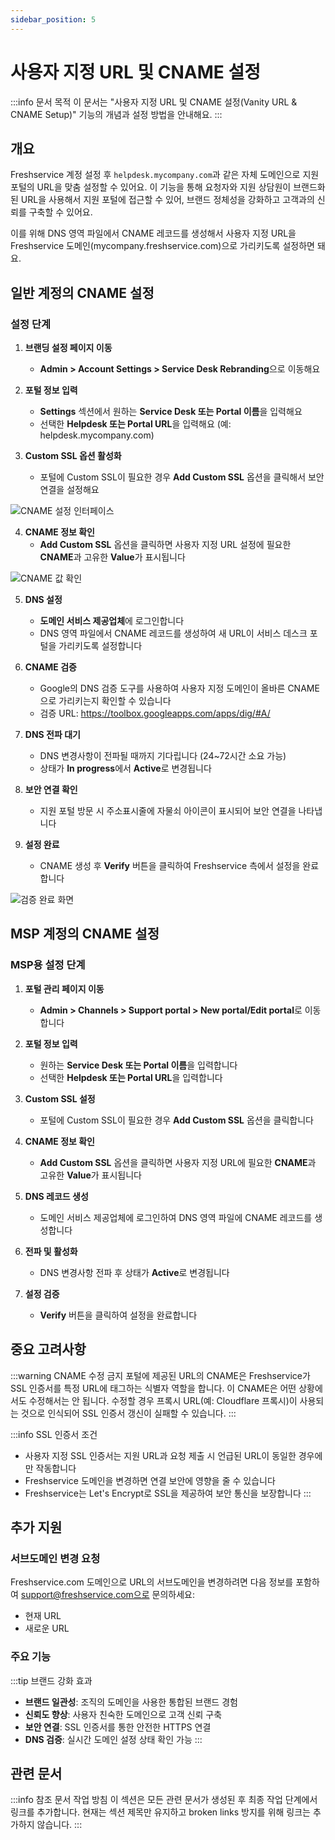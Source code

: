 ```yaml
---
sidebar_position: 5
---
```


# 사용자 지정 URL 및 CNAME 설정

:::info 문서 목적
이 문서는 "사용자 지정 URL 및 CNAME 설정(Vanity URL & CNAME Setup)" 기능의 개념과 설정 방법을 안내해요.
:::

## 개요

Freshservice 계정 설정 후 `helpdesk.mycompany.com`과 같은 자체 도메인으로 지원 포털의 URL을 맞춤 설정할 수 있어요. 이 기능을 통해 요청자와 지원 상담원이 브랜드화된 URL을 사용해서 지원 포털에 접근할 수 있어, 브랜드 정체성을 강화하고 고객과의 신뢰를 구축할 수 있어요.

이를 위해 DNS 영역 파일에서 CNAME 레코드를 생성해서 사용자 지정 URL을 Freshservice 도메인(mycompany.freshservice.com)으로 가리키도록 설정하면 돼요.

## 일반 계정의 CNAME 설정

### 설정 단계

1. **브랜딩 설정 페이지 이동**
   - **Admin > Account Settings > Service Desk Rebranding**으로 이동해요

2. **포털 정보 입력**
   - **Settings** 섹션에서 원하는 **Service Desk 또는 Portal 이름**을 입력해요
   - 선택한 **Helpdesk 또는 Portal URL**을 입력해요 (예: helpdesk.mycompany.com)

3. **Custom SSL 옵션 활성화**
   - 포털에 Custom SSL이 필요한 경우 **Add Custom SSL** 옵션을 클릭해서 보안 연결을 설정해요

![CNAME 설정 인터페이스](https://s3.amazonaws.com/cdn.freshdesk.com/data/helpdesk/attachments/production/50008956514/original/7KLKtheGFr_x-_DYq7RAg6v6IV3j_FSY2A.png)

4. **CNAME 정보 확인**
   - **Add Custom SSL** 옵션을 클릭하면 사용자 지정 URL 설정에 필요한 **CNAME**과 고유한 **Value**가 표시됩니다

![CNAME 값 확인](https://s3.amazonaws.com/cdn.freshdesk.com/data/helpdesk/attachments/production/50008956521/original/bNXX_1kCjqSvauFmebE38FIK_qOSNiwk-A.png)

5. **DNS 설정**
   - **도메인 서비스 제공업체**에 로그인합니다
   - DNS 영역 파일에서 CNAME 레코드를 생성하여 새 URL이 서비스 데스크 포털을 가리키도록 설정합니다

6. **CNAME 검증**
   - Google의 DNS 검증 도구를 사용하여 사용자 지정 도메인이 올바른 CNAME으로 가리키는지 확인할 수 있습니다
   - 검증 URL: https://toolbox.googleapps.com/apps/dig/#A/

7. **DNS 전파 대기**
   - DNS 변경사항이 전파될 때까지 기다립니다 (24~72시간 소요 가능)
   - 상태가 **In progress**에서 **Active**로 변경됩니다

8. **보안 연결 확인**
   - 지원 포털 방문 시 주소표시줄에 자물쇠 아이콘이 표시되어 보안 연결을 나타냅니다

9. **설정 완료**
   - CNAME 생성 후 **Verify** 버튼을 클릭하여 Freshservice 측에서 설정을 완료합니다

![검증 완료 화면](https://s3.amazonaws.com/cdn.freshdesk.com/data/helpdesk/attachments/production/50008956061/original/YPbXq4CkaDCXOXZ2GERW9-F0ZV1pXtHxEw.png)

## MSP 계정의 CNAME 설정

### MSP용 설정 단계

1. **포털 관리 페이지 이동**
   - **Admin > Channels > Support portal > New portal/Edit portal**로 이동합니다

2. **포털 정보 입력**
   - 원하는 **Service Desk 또는 Portal 이름**을 입력합니다
   - 선택한 **Helpdesk 또는 Portal URL**을 입력합니다

3. **Custom SSL 설정**
   - 포털에 Custom SSL이 필요한 경우 **Add Custom SSL** 옵션을 클릭합니다

4. **CNAME 정보 확인**
   - **Add Custom SSL** 옵션을 클릭하면 사용자 지정 URL에 필요한 **CNAME**과 고유한 **Value**가 표시됩니다

5. **DNS 레코드 생성**
   - 도메인 서비스 제공업체에 로그인하여 DNS 영역 파일에 CNAME 레코드를 생성합니다

6. **전파 및 활성화**
   - DNS 변경사항 전파 후 상태가 **Active**로 변경됩니다

7. **설정 검증**
   - **Verify** 버튼을 클릭하여 설정을 완료합니다

## 중요 고려사항

:::warning CNAME 수정 금지
포털에 제공된 URL의 CNAME은 Freshservice가 SSL 인증서를 특정 URL에 태그하는 식별자 역할을 합니다. 이 CNAME은 어떤 상황에서도 수정해서는 안 됩니다. 수정할 경우 프록시 URL(예: Cloudflare 프록시)이 사용되는 것으로 인식되어 SSL 인증서 갱신이 실패할 수 있습니다.
:::

:::info SSL 인증서 조건
- 사용자 지정 SSL 인증서는 지원 URL과 요청 제출 시 언급된 URL이 동일한 경우에만 작동합니다
- Freshservice 도메인을 변경하면 연결 보안에 영향을 줄 수 있습니다
- Freshservice는 Let's Encrypt로 SSL을 제공하여 보안 통신을 보장합니다
:::

## 추가 지원

### 서브도메인 변경 요청

Freshservice.com 도메인으로 URL의 서브도메인을 변경하려면 다음 정보를 포함하여 support@freshservice.com으로 문의하세요:
- 현재 URL
- 새로운 URL

### 주요 기능

:::tip 브랜드 강화 효과
- **브랜드 일관성**: 조직의 도메인을 사용한 통합된 브랜드 경험
- **신뢰도 향상**: 사용자 친숙한 도메인으로 고객 신뢰 구축
- **보안 연결**: SSL 인증서를 통한 안전한 HTTPS 연결
- **DNS 검증**: 실시간 도메인 설정 상태 확인 가능
:::

## 관련 문서

:::info 참조 문서 작업 방침
이 섹션은 모든 관련 문서가 생성된 후 최종 작업 단계에서 링크를 추가합니다.
현재는 섹션 제목만 유지하고 broken links 방지를 위해 링크는 추가하지 않습니다.
:::

<!-- 최종 작업 시 아래 형태로 추가:
- [서비스 데스크 브랜딩 설정](./service-desk-branding)
- [Custom SSL 인증서 설정](./custom-ssl-certificate)
- [포털 접속 및 로그인](./portal-access-login)
-->
